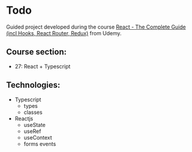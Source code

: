# Todo

Guided project developed during the course [React - The Complete Guide (incl Hooks, React Router, Redux)](https://www.udemy.com/course/react-the-complete-guide-incl-redux/) from Udemy.

## Course section:

- 27: React + Typescript

## Technologies:

- Typescript
  - types
  - classes
- Reactjs
  - useState
  - useRef
  - useContext
  - forms events
